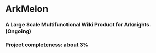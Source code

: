 # ArkMelon
### A Large Scale Multifunctional Wiki Product for Arknights.(Ongoing)

### Project completeness: about 3%